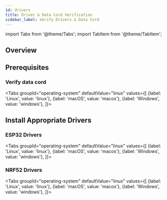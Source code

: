 ```yaml
---
id: drivers
title: Driver & Data Cord Verification
sidebar_label: Verify Drivers & Data Cord
---
```

import Tabs from '@theme/Tabs';
import TabItem from '@theme/TabItem';

## Overview

## Prerequisites

### Verify data cord

<Tabs
  groupId="operating-system"
  defaultValue="linux"
  values={[
  {label: 'Linux', value: 'linux'},
  {label: 'macOS', value: 'macos'},
  {label: 'Windows', value: 'windows'},
  ]}>
  <TabItem value="linux">

  </TabItem>
  <TabItem value="macos">

  </TabItem>
  <TabItem value="windows">

  </TabItem>
</Tabs>

## Install Appropriate Drivers

### ESP32 Drivers

<Tabs
  groupId="operating-system"
  defaultValue="linux"
  values={[
  {label: 'Linux', value: 'linux'},
  {label: 'macOS', value: 'macos'},
  {label: 'Windows', value: 'windows'},
  ]}>
  <TabItem value="linux">

  </TabItem>
  <TabItem value="macos">

  </TabItem>
  <TabItem value="windows">

  </TabItem>
</Tabs>

### NRF52 Drivers

<Tabs
  groupId="operating-system"
  defaultValue="linux"
  values={[
  {label: 'Linux', value: 'linux'},
  {label: 'macOS', value: 'macos'},
  {label: 'Windows', value: 'windows'},
  ]}>
  <TabItem value="linux">

  </TabItem>
  <TabItem value="macos">

  </TabItem>
  <TabItem value="windows">

  </TabItem>
</Tabs>
